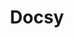 ---
git: https://github.com/google/docsy
logohandle: docsydev
sort: docsy
title: Docsy
twitter: https://x.com/docsydocs
website: https://www.docsy.dev/
---